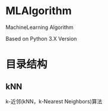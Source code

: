 # MLAlgorithm


MachineLearning Algorithm


Based on Python 3.X Version


# 目录结构

## kNN

k-近邻(kNN，k-Nearest Neighbors)算法
